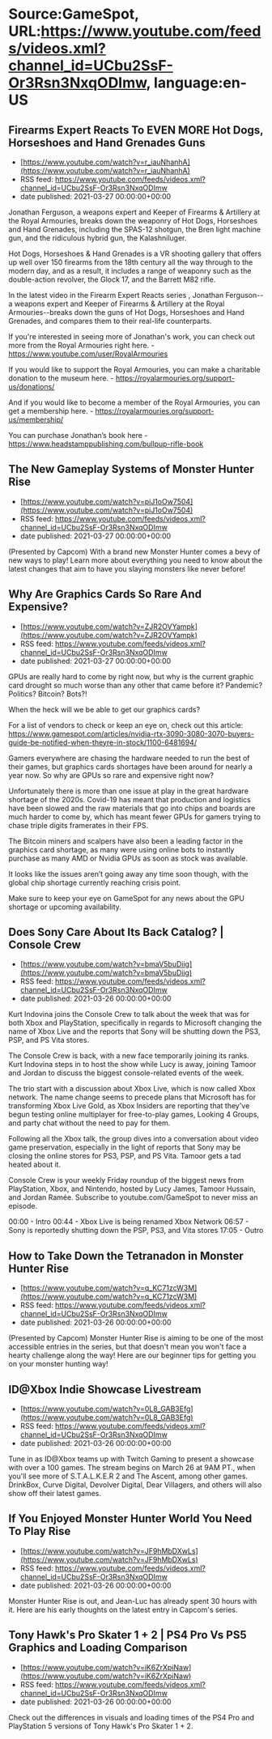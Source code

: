 # Source:GameSpot, URL:https://www.youtube.com/feeds/videos.xml?channel_id=UCbu2SsF-Or3Rsn3NxqODImw, language:en-US

## Firearms Expert Reacts To EVEN MORE Hot Dogs, Horseshoes and Hand Grenades Guns
 - [https://www.youtube.com/watch?v=r_iauNhanhA](https://www.youtube.com/watch?v=r_iauNhanhA)
 - RSS feed: https://www.youtube.com/feeds/videos.xml?channel_id=UCbu2SsF-Or3Rsn3NxqODImw
 - date published: 2021-03-27 00:00:00+00:00

Jonathan Ferguson, a weapons expert and Keeper of Firearms & Artillery at the Royal Armouries, breaks down the weaponry of Hot Dogs, Horseshoes and Hand Grenades, including the SPAS-12 shotgun, the Bren light machine gun, and the ridiculous hybrid gun, the Kalashniluger.

Hot Dogs, Horseshoes & Hand Grenades is a VR shooting gallery that offers up well over 150 firearms from the 18th century all the way through to the modern day, and as a result, it includes a range of weaponry such as the double-action revolver, the Glock 17, and the Barrett M82 rifle.

In the latest video in the Firearm Expert Reacts series , Jonathan Ferguson--a weapons expert and Keeper of Firearms & Artillery at the Royal Armouries--breaks down the guns of Hot Dogs, Horseshoes and Hand Grenades, and compares them to their real-life counterparts.

If you're interested in seeing more of Jonathan's work, you can check out more from the Royal Armouries right here. - https://www.youtube.com/user/RoyalArmouries

If you would like to support the Royal Armouries, you can make a charitable donation to the museum here. - https://royalarmouries.org/support-us/donations/

And if you would like to become a member of the Royal Armouries, you can get a membership here. - https://royalarmouries.org/support-us/membership/

You can purchase Jonathan’s book here - https://www.headstamppublishing.com/bullpup-rifle-book

## The New Gameplay Systems of Monster Hunter Rise
 - [https://www.youtube.com/watch?v=piJ1oOw7504](https://www.youtube.com/watch?v=piJ1oOw7504)
 - RSS feed: https://www.youtube.com/feeds/videos.xml?channel_id=UCbu2SsF-Or3Rsn3NxqODImw
 - date published: 2021-03-27 00:00:00+00:00

(Presented by Capcom) With a brand new Monster Hunter comes a bevy of new ways to play! Learn more about everything you need to know about the latest changes that aim to have you slaying monsters like never before!

## Why Are Graphics Cards So Rare And Expensive?
 - [https://www.youtube.com/watch?v=ZJR2OVYampk](https://www.youtube.com/watch?v=ZJR2OVYampk)
 - RSS feed: https://www.youtube.com/feeds/videos.xml?channel_id=UCbu2SsF-Or3Rsn3NxqODImw
 - date published: 2021-03-27 00:00:00+00:00

GPUs are really hard to come by right now, but why is the current graphic card drought so much worse than any other that came before it? Pandemic? Politics? Bitcoin? Bots?!

When the heck will we be able to get our graphics cards?

For a list of vendors to check or keep an eye on, check out this article: https://www.gamespot.com/articles/nvidia-rtx-3090-3080-3070-buyers-guide-be-notified-when-theyre-in-stock/1100-6481694/

Gamers everywhere are chasing the hardware needed to run the best of their games, but graphics cards shortages have been around for nearly a year now. So why are GPUs so rare and expensive right now?

Unfortunately there is more than one issue at play in the great hardware shortage of the 2020s. Covid-19 has meant that production and logistics have been slowed and the raw materials that go into chips and boards are much harder to come by, which has meant fewer GPUs for gamers trying to chase triple digits framerates in their FPS.

The Bitcoin miners and scalpers have also been a leading factor in the graphics card shortage, as many were using online bots to instantly purchase as many AMD or Nvidia GPUs as soon as stock was available.

It looks like the issues aren’t going away any time soon though, with the global chip shortage currently reaching crisis point. 

Make sure to keep your eye on GameSpot for any news about the GPU shortage or upcoming availability.

## Does Sony Care About Its Back Catalog? | Console Crew
 - [https://www.youtube.com/watch?v=bmaV5buDiig](https://www.youtube.com/watch?v=bmaV5buDiig)
 - RSS feed: https://www.youtube.com/feeds/videos.xml?channel_id=UCbu2SsF-Or3Rsn3NxqODImw
 - date published: 2021-03-26 00:00:00+00:00

Kurt Indovina joins the Console Crew to talk about the week that was for both Xbox and PlayStation, specifically in regards to Microsoft changing the name of Xbox Live and the reports that Sony will be shutting down the PS3, PSP, and PS Vita stores.

The Console Crew is back, with a new face temporarily joining its ranks. Kurt Indovina steps in to host the show while Lucy is away, joining Tamoor and Jordan to discuss the biggest console-related events of the week.

The trio start with a discussion about Xbox Live, which is now called Xbox network. The name change seems to precede plans that Microsoft has for transforming Xbox Live Gold, as Xbox Insiders are reporting that they've begun testing online multiplayer for free-to-play games, Looking 4 Groups, and party chat without the need to pay for them.

Following all the Xbox talk, the group dives into a conversation about video game preservation, especially in the light of reports that Sony may be closing the online stores for PS3, PSP, and PS Vita. Tamoor gets a tad heated about it.

Console Crew is your weekly Friday roundup of the biggest news from PlayStation, Xbox, and Nintendo, hosted by Lucy James, Tamoor Hussain, and Jordan Ramée. Subscribe to youtube.com/GameSpot to never miss an episode.

00:00 - Intro
00:44 - Xbox Live is being renamed Xbox Network
06:57 - Sony is reportedly shutting down the PSP, PS3, and Vita stores
17:05 - Outro

## How to Take Down the Tetranadon in Monster Hunter Rise
 - [https://www.youtube.com/watch?v=q_KC71zcW3M](https://www.youtube.com/watch?v=q_KC71zcW3M)
 - RSS feed: https://www.youtube.com/feeds/videos.xml?channel_id=UCbu2SsF-Or3Rsn3NxqODImw
 - date published: 2021-03-26 00:00:00+00:00

(Presented by Capcom) Monster Hunter Rise is aiming to be one of the most accessible entries in the series, but that doesn't mean you won't face a hearty challenge along the way! Here are our beginner tips for getting you on your monster hunting way!

## ID@Xbox Indie Showcase Livestream
 - [https://www.youtube.com/watch?v=0L8_GAB3Efg](https://www.youtube.com/watch?v=0L8_GAB3Efg)
 - RSS feed: https://www.youtube.com/feeds/videos.xml?channel_id=UCbu2SsF-Or3Rsn3NxqODImw
 - date published: 2021-03-26 00:00:00+00:00

Tune in as ID@Xbox teams up with Twitch Gaming to present a showcase with over a 100 games. The stream begins on March 26 at 9AM PT., when you'll see more of S.T.A.L.K.E.R 2 and The Ascent, among other games. DrinkBox, Curve Digital, Devolver Digital, Dear Villagers, and others will also show off their latest games.

## If You Enjoyed Monster Hunter World You Need To Play Rise
 - [https://www.youtube.com/watch?v=JF9hMbDXwLs](https://www.youtube.com/watch?v=JF9hMbDXwLs)
 - RSS feed: https://www.youtube.com/feeds/videos.xml?channel_id=UCbu2SsF-Or3Rsn3NxqODImw
 - date published: 2021-03-26 00:00:00+00:00

Monster Hunter Rise is out, and Jean-Luc has already spent 30 hours with it. Here are his early thoughts on the latest entry in Capcom's series.

## Tony Hawk's Pro Skater 1 + 2 | PS4 Pro Vs PS5 Graphics and Loading Comparison
 - [https://www.youtube.com/watch?v=iK6ZrXpiNaw](https://www.youtube.com/watch?v=iK6ZrXpiNaw)
 - RSS feed: https://www.youtube.com/feeds/videos.xml?channel_id=UCbu2SsF-Or3Rsn3NxqODImw
 - date published: 2021-03-26 00:00:00+00:00

Check out the differences in visuals and loading times of the PS4 Pro and PlayStation 5 versions of Tony Hawk's Pro Skater 1 + 2.

